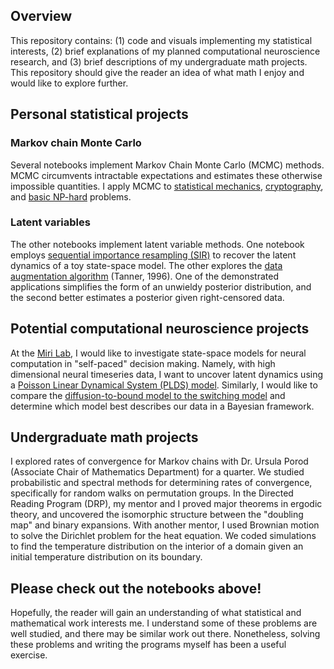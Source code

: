 ## Overview

This repository contains: (1) code and visuals implementing my statistical interests, (2) brief explanations of my planned computational neuroscience research, and (3) brief descriptions of my undergraduate math projects. This repository should give the reader an idea of what math I enjoy and would like to explore further. 

## Personal statistical projects

### Markov chain Monte Carlo

Several notebooks implement Markov Chain Monte Carlo (MCMC) methods. MCMC circumvents intractable expectations and estimates these otherwise impossible quantities. I apply MCMC to [statistical mechanics](ising_model_mcmc/README.md), [cryptography](cipher_decoding/README.md), and [basic NP-hard](simulated_annealing/README.md) problems. 

### Latent variables

The other notebooks implement latent variable methods. One notebook employs [sequential importance resampling (SIR)](sequential_importance_resampling/README.md) to recover the latent dynamics of a toy state-space model. The other explores the [data augmentation algorithm](data_augmentation/README.md) (Tanner, 1996). One of the demonstrated applications simplifies the form of an unwieldy posterior distribution, and the second better estimates a posterior given right-censored data.

## Potential computational neuroscience projects

At the [Miri Lab](https://www.mirilab.org), I would like to investigate state-space models for neural computation in "self-paced" decision making. Namely, with high dimensional neural timeseries data, I want to uncover latent dynamics using a [Poisson Linear Dynamical System (PLDS) model](https://papers.nips.cc/paper_files/paper/2011/file/7143d7fbadfa4693b9eec507d9d37443-Paper.pdf). Similarly, I would like to compare the [diffusion-to-bound model to the switching model](https://www.cambridge.org/core/books/abs/advanced-state-space-methods-for-neural-and-clinical-data/estimating-state-and-parameters-in-state-space-models-of-spike-trains/FAB8634C2790F3461E3E86BB632EAE6F) and determine which model best describes our data in a Bayesian framework.  

## Undergraduate math projects

I explored rates of convergence for Markov chains with Dr. Ursula Porod (Associate Chair of Mathematics Department) for a quarter. We studied probabilistic and spectral methods for determining rates of convergence, specifically for random walks on permutation groups. In the Directed Reading Program (DRP), my mentor and I proved major theorems in ergodic theory, and uncovered the isomorphic structure between the "doubling map" and binary expansions. With another mentor, I used Brownian motion to solve the Dirichlet problem for the heat equation. We coded simulations to find the temperature distribution on the interior of a domain given an initial temperature distribution on its boundary. 

## Please check out the notebooks above!

Hopefully, the reader will gain an understanding of what statistical and mathematical work interests me. I understand some of these problems are well studied, and there may be similar work out there. Nonetheless, solving these problems and writing the programs myself has been a useful exercise. 
